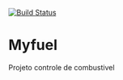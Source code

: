 [![Build Status](https://travis-ci.org/mylabdevs/Myfuel.svg?branch=master)](https://travis-ci.org/mylabdevs/Myfuel)

# Myfuel

Projeto controle de combustivel
